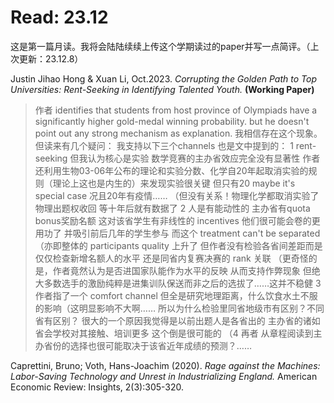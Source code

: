 # Read: 23.12

这是第一篇月读。我将会陆陆续续上传这个学期读过的paper并写一点简评。（上次更新：23.12.8）

Justin Jihao Hong \& Xuan Li, Oct.2023. *Corrupting the Golden Path to Top Universities: Rent-Seeking in Identifying Talented Youth.* **(Working Paper)**

> 作者 identifies that students from host province of Olympiads have a significantly higher gold-medal winning probability. but he doesn't point out any strong mechanism as explanation.
> 我相信存在这个现象。但读来有几个疑问：
> 我支持以下三个channels 也是文中提到的：
> 1 rent-seeking 但我认为核心是实验 数学竞赛的主办省效应完全没有显著性
> 作者还利用生物03-06年公布的理论和实验分数、化学自20年起取消实验的规则（理论上这也是内生的）来发现实验很关键 但只有20 maybe it's special case 况且20年有疫情……
> （但没有关系！物理化学都取消实验了 物理出题权收回 等十年后就有数据了
> 2 人是有能动性的 主办省有quota bonus奖励名额 这对该省学生有非线性的 incentives 他们很可能会卷的更用功了 并吸引前后几年的学生参与
> 而这个 treatment can't be separated （亦即整体的 participants quality 上升了 但作者没有检验各省间差距而是仅仅检查新增名额人的水平 还是同省内复赛决赛的 rank 关联
> （更奇怪的是，作者竟然认为是否进国家队能作为水平的反映 从而支持作弊现象 但绝大多数选手的激励纯粹是进集训队保送而非之后的选拔了……这并不稳健
> 3 作者指了一个 comfort channel  但全是研究地理距离，什么饮食水土不服的影响（这明显影响不大啊……
> 所以为什么检验里同省地级市有区别？不同省有区别？ 很大的一个原因我觉得是以前出题人是各省出的 主办省的诸如省会学校对其接触、培训更多 这个倒是很可能的
> （4 再者 从章程阅读到主办省份的选择也很可能取决于该省近年成绩的预测？……

Caprettini, Bruno; Voth, Hans-Joachim (2020). *Rage against the Machines: Labor-Saving Technology and Unrest in Industrializing England.* American Economic Review: Insights, 2(3):305-320.